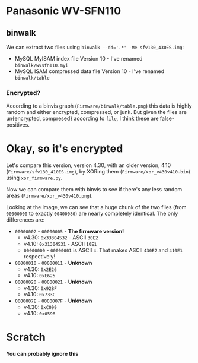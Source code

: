 # Panasonic WV-SFN110

## binwalk

We can extract two files using `binwalk --dd='.*' -Me sfv130_430ES.img`:

* MySQL MyISAM index file Version 10 - I've renamed `binwalk/wvsfn110.myi`
* MySQL ISAM compressed data file Version 10 - I've renamed `binwalk/table`

### Encrypted?

According to a binvis graph (`Firmware/binwalk/table.png`) this data is highly random and either
encrypted, compressed, or junk. But given the files are un{encrypted, compresed} according to
`file`, I think these are false-positives.

# Okay, so it's encrypted

Let's compare this version, version 4.30, with an older version, 4.10
(`Firmware/sfv130_410ES.img`), by XORing them (`Firmware/xor_v430v410.bin`) using `xor_firmware.py`.

Now we can compare them with binvis to see if there's any less random areas (`Firmware/xor_v430v410.png`).

Looking at the image, we can see that a huge chunk of the two files (from `00000000` to exactly `00400080`) 
are nearly completely identical. The only differences are:

* `00000002` - `00000005` - **The firmware version!**
    * v4.30: `0x33304532` - ASCII `30E2`
    * v4.10: `0x31304531` - ASCII `10E1`
    * `00000000` - `00000001` is ASCII `4`. That makes ASCII `430E2` and `410E1` respectively!
* `00000010` - `00000011` - **Unknown**
    * v4.30: `0x2E26`
    * v4.10: `0xE625` 
* `00000020` - `00000021` - **Unknown**
    * v4.30: `0x92BF`
    * v4.10: `0x733C`
* `0000007E` - `0000007F` - **Unknown**
    * v4.30: `0xC099`
    * v4.10: `0x0598`

# Scratch

**You can probably ignore this**

